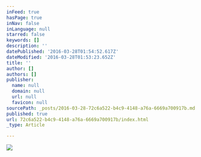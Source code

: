 ```yaml
---
inFeed: true
hasPage: true
inNav: false
inLanguage: null
starred: false
keywords: []
description: ''
datePublished: '2016-03-28T01:54:52.617Z'
dateModified: '2016-03-28T01:53:23.652Z'
title: ''
author: []
authors: []
publisher:
  name: null
  domain: null
  url: null
  favicon: null
sourcePath: _posts/2016-03-28-72c6a522-b4c9-4148-a76a-6669a700917b.md
published: true
url: 72c6a522-b4c9-4148-a76a-6669a700917b/index.html
_type: Article

---
```

![](https://the-grid-user-content.s3-us-west-2.amazonaws.com/17acf848-8287-4c30-9dd1-14d5463a0a92.png)